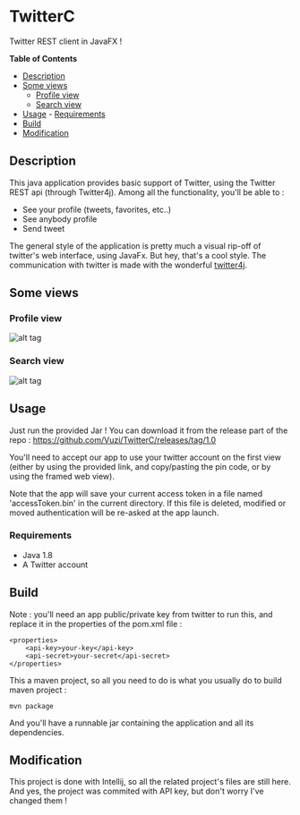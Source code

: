 # TwitterC
Twitter REST client in JavaFX !

**Table of Contents**

- [Description](#description)
- [Some views](#some-views)
	- [Profile view](#profile-view)
	- [Search view](#search-view)
- [Usage](#usage)
        - [Requirements](#requirements)
- [Build](#build)
- [Modification](#modification)

## Description
This java application provides basic support of Twitter, using the Twitter REST api (through Twitter4j). Among all the functionality, you'll be able to :

- See your profile (tweets, favorites, etc..)
- See anybody profile
- Send tweet
 
The general style of the application is pretty much a visual rip-off of twitter's web interface, using JavaFx. But hey, that's a cool style. The communication with twitter is made with the wonderful [twitter4j](http://twitter4j.org/en/index.html).
 
## Some views
### Profile view
![alt tag](http://i.imgur.com/zO2kxrd.png)

### Search view
![alt tag](http://i.imgur.com/HlsZeBF.png)

## Usage
Just run the provided Jar ! You can download it from the release part of the repo : https://github.com/Vuzi/TwitterC/releases/tag/1.0

You'll need to accept our app to use your twitter account on the first view (either by using the provided link, and copy/pasting the pin code, or by using the framed web view).

Note that the app will save your current access token in a file named 'accessToken.bin' in the current directory. If this file is deleted, modified or moved authentication will be re-asked at the app launch.

### Requirements
- Java 1.8
- A Twitter account

## Build
Note : you'll need an app public/private key from twitter to run this, and replace it in the properties of the pom.xml file :

    <properties>
        <api-key>your-key</api-key>
        <api-secret>your-secret</api-secret>
    </properties>

This a maven project, so all you need to do is what you usually do to build maven project :

    mvn package

And you'll have a runnable jar containing the application and all its dependencies.

## Modification
This project is done with Intellij, so all the related project's files are still here. And yes, the project was commited with API key, but don't worry I've changed them !
